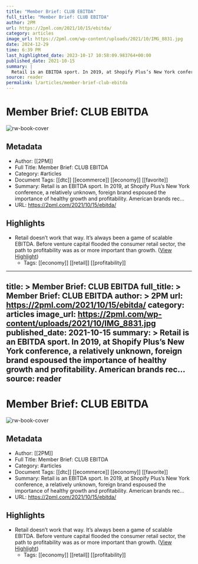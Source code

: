 ```yaml
---
title: "Member Brief: CLUB EBITDA"
full_title: "Member Brief: CLUB EBITDA"
author: 2PM
url: https://2pml.com/2021/10/15/ebitda/
category: articles
image_url: https://2pml.com/wp-content/uploads/2021/10/IMG_8831.jpg
date: 2024-12-29
time: 6:39 PM
last_highlighted_date: 2023-10-17 10:58:09.983764+00:00
published_date: 2021-10-15
summary: |
  Retail is an EBITDA sport. In 2019, at Shopify Plus’s New York conference, a relatively unknown, foreign brand espoused the importance of healthy growth and profitability. American brands rec…
source: reader
permalink: l/articles/member-brief-club-ebitda
---
```

# Member Brief: CLUB EBITDA

![rw-book-cover](https://2pml.com/wp-content/uploads/2021/10/IMG_8831.jpg)

## Metadata
- Author: [[2PM]]
- Full Title: Member Brief: CLUB EBITDA
- Category: #articles
- Document Tags: [[dtc]] [[ecommerce]] [[economy]] [[favorite]] 
- Summary: Retail is an EBITDA sport. In 2019, at Shopify Plus’s New York conference, a relatively unknown, foreign brand espoused the importance of healthy growth and profitability. American brands rec…
- URL: https://2pml.com/2021/10/15/ebitda/

## Highlights
- Retail doesn’t work that way. It’s always been a game of scalable EBITDA. Before venture capital flooded the consumer retail sector, the path to profitability was as or more important than growth. ([View Highlight](https://read.readwise.io/read/01hcymhpv3vhdt6xtrptdv33xc))
    - Tags: [[economy]] [[retail]] [[profitability]] 


---
title: >
  Member Brief: CLUB EBITDA
full_title: >
  Member Brief: CLUB EBITDA
author: >
  2PM
url: https://2pml.com/2021/10/15/ebitda/
category: articles
image_url: https://2pml.com/wp-content/uploads/2021/10/IMG_8831.jpg
published_date: 2021-10-15
summary: >
  Retail is an EBITDA sport. In 2019, at Shopify Plus’s New York conference, a relatively unknown, foreign brand espoused the importance of healthy growth and profitability. American brands rec…
source: reader
---
# Member Brief: CLUB EBITDA

![rw-book-cover](https://2pml.com/wp-content/uploads/2021/10/IMG_8831.jpg)

## Metadata
- Author: [[2PM]]
- Full Title: Member Brief: CLUB EBITDA
- Category: #articles
- Document Tags: [[dtc]] [[ecommerce]] [[economy]] [[favorite]] 
- Summary: Retail is an EBITDA sport. In 2019, at Shopify Plus’s New York conference, a relatively unknown, foreign brand espoused the importance of healthy growth and profitability. American brands rec…
- URL: https://2pml.com/2021/10/15/ebitda/

## Highlights
- Retail doesn’t work that way. It’s always been a game of scalable EBITDA. Before venture capital flooded the consumer retail sector, the path to profitability was as or more important than growth. ([View Highlight](https://read.readwise.io/read/01hcymhpv3vhdt6xtrptdv33xc))
    - Tags: [[economy]] [[retail]] [[profitability]] 


